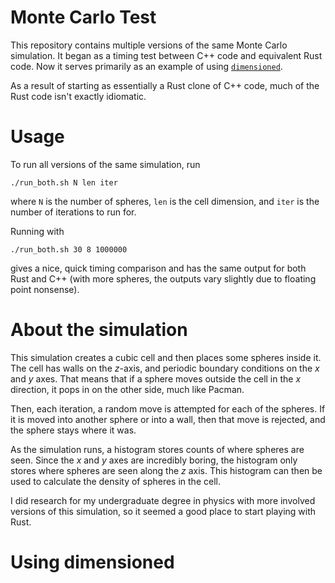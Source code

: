 # Monte Carlo Test

This repository contains multiple versions of the same Monte Carlo simulation. It began as a timing
test between C++ code and equivalent Rust code. Now it serves primarily as an example of using
[`dimensioned`](https://github.com/paholg/dimensioned/).

As a result of starting as essentially a Rust clone of C++ code, much of the Rust code isn't
exactly idiomatic.

# Usage

To run all versions of the same simulation, run

```
./run_both.sh N len iter
```

where `N` is the number of spheres, `len` is the cell dimension, and `iter` is the number of
iterations to run for.

Running with

```
./run_both.sh 30 8 1000000
```

gives a nice, quick timing comparison and has the same output for both Rust and C++ (with more
spheres, the outputs vary slightly due to floating point nonsense).

# About the simulation

This simulation creates a cubic cell and then places some spheres inside it. The cell has walls on
the *z*-axis, and periodic boundary conditions on the *x* and *y* axes. That means that if a sphere
moves outside the cell in the *x* direction, it pops in on the other side, much like Pacman.

Then, each iteration, a random move is attempted for each of the spheres. If it is moved into
another sphere or into a wall, then that move is rejected, and the sphere stays where it was.

As the simulation runs, a histogram stores counts of where spheres are seen. Since the *x* and *y*
axes are incredibly boring, the histogram only stores where spheres are seen along the *z*
axis. This histogram can then be used to calculate the density of spheres in the cell.

I did research for my undergraduate degree in physics with more involved versions of this
simulation, so it seemed a good place to start playing with Rust.

# Using dimensioned
